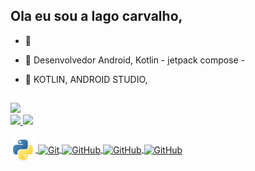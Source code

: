

<!--
**iagocarvalho07/iagocarvalho07** is a ✨ _special_ ✨ repository because its `README.md` (this file) appears on your GitHub profile.

Here are some ideas to get you started:
-->


## Ola eu sou a Iago carvalho,
- 🔭 
- 🌱 Desenvolvedor Android, Kotlin - jetpack compose - 
- 🌱 KOTLIN, ANDROID STUDIO, 
  
  ##
 
<div> 
  <a href="https://www.linkedin.com/in/iago-carvalho-b096a21b8/" target="_blank"><img src="https://img.shields.io/badge/-LinkedIn-%230077B5?style=for-the-badge&logo=linkedin&logoColor=white" target="_blank"></a> 

  <div>
  <a href="https://github.com/iagocarvalho07">
  <img height="180em" src="https://github-readme-stats.vercel.app/api?username=iagocarvalho07&show_icons=true&theme=github_dark&include_all_commits=true&count_private=true"/>
  <img height="180em" src="https://github-readme-stats.vercel.app/api/top-langs/?username=iagocarvalho07&layout=compact&langs_count=7&theme=github_dark"/>
</div>

 
<div style="display: inline_block"><br>

  <img align="center" alt="Python" height="40" width="40" src="https://raw.githubusercontent.com/devicons/devicon/master/icons/python/python-original.svg">
  <img align="center" alt="Git" height="40" width="40" src="https://cdn.jsdelivr.net/gh/devicons/devicon/icons/git/git-original.svg">
  <img align="center" alt="GitHub" height="40" width="40" src="https://user-images.githubusercontent.com/3369400/139447912-e0f43f33-6d9f-45f8-be46-2df5bbc91289.png">
<img align="center" alt="GitHub" height="40" width="40" src="https://cdn.jsdelivr.net/gh/devicons/devicon/icons/androidstudio/androidstudio-original.svg">
<img align="center" alt="GitHub" height="40" width="40" src="https://cdn.jsdelivr.net/gh/devicons/devicon/icons/kotlin/kotlin-original.svg">
  
</div>

